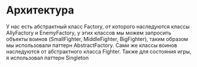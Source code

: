 <h1>Архитектура</h1>
У нас есть абстрактный класс Factory, от которого наследуются классы AllyFactory и EnemyFactory, у этих классов мы можем запросить объекты воинов (SmallFighter, MiddleFighter, BigFighter), таким образом мы использовали паттерн AbstractFactory. Сами же классы воинов наследуются от абстрактного класса Fighter.
Также для состояния игры, я использовал паттерн Singleton
